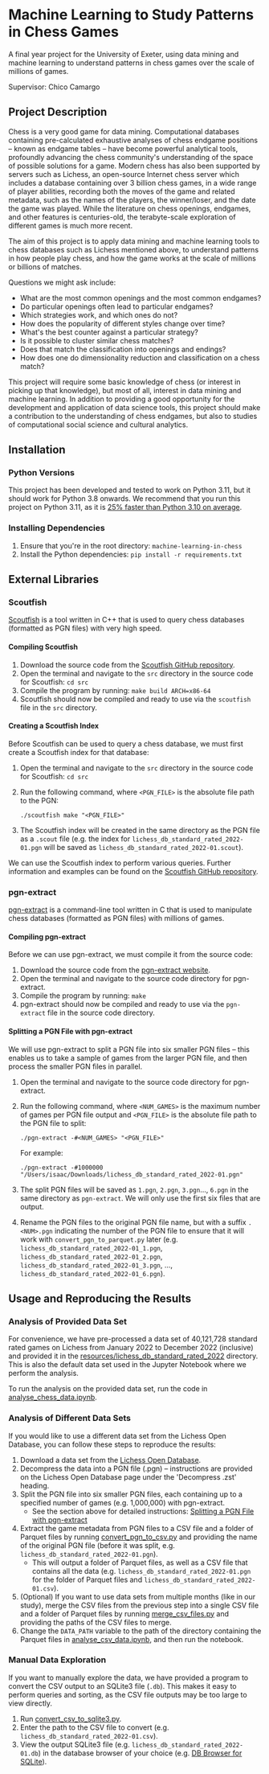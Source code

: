 # Machine Learning to Study Patterns in Chess Games

A final year project for the University of Exeter, using data mining and machine
learning to understand patterns in chess games over the scale of millions of
games.

Supervisor: Chico Camargo

## Project Description

Chess is a very good game for data mining. Computational databases containing
pre-calculated exhaustive analyses of chess endgame positions – known as endgame
tables – have become powerful analytical tools, profoundly advancing the chess
community's understanding of the space of possible solutions for a game. Modern
chess has also been supported by servers such as Lichess, an open-source
Internet chess server which includes a database containing over 3 billion chess
games, in a wide range of player abilities, recording both the moves of the game
and related metadata, such as the names of the players, the winner/loser, and
the date the game was played. While the literature on chess openings, endgames,
and other features is centuries-old, the terabyte-scale exploration of different
games is much more recent.

The aim of this project is to apply data mining and machine learning tools to
chess databases such as Lichess mentioned above, to understand patterns in how
people play chess, and how the game works at the scale of millions or billions
of matches.

Questions we might ask include:

- What are the most common openings and the most common endgames?
- Do particular openings often lead to particular endgames?
- Which strategies work, and which ones do not?
- How does the popularity of different styles change over time?
- What's the best counter against a particular strategy?
- Is it possible to cluster similar chess matches?
- Does that match the classification into openings and endings?
- How does one do dimensionality reduction and classification on a chess match?

This project will require some basic knowledge of chess (or interest in picking
up that knowledge), but most of all, interest in data mining and machine
learning. In addition to providing a good opportunity for the development and
application of data science tools, this project should make a contribution to
the understanding of chess endgames, but also to studies of computational social
science and cultural analytics.

## Installation

### Python Versions

This project has been developed and tested to work on Python 3.11, but it should
work for Python 3.8 onwards. We recommend that you run this project on
Python 3.11, as it is
[25% faster than Python 3.10 on average](https://docs.python.org/3/whatsnew/3.11.html#whatsnew311-faster-cpython).

### Installing Dependencies

1. Ensure that you're in the root directory: `machine-learning-in-chess`
2. Install the Python dependencies: `pip install -r requirements.txt`

## External Libraries

### Scoutfish

[Scoutfish](https://github.com/mcostalba/scoutfish) is a tool written in C++
that is used to query chess databases (formatted as PGN files) with very high
speed.

#### Compiling Scoutfish

1. Download the source code from the
   [Scoutfish GitHub repository](https://github.com/mcostalba/scoutfish).
2. Open the terminal and navigate to the `src` directory in the source code for
   Scoutfish: `cd src`
3. Compile the program by running: `make build ARCH=x86-64`
4. Scoutfish should now be compiled and ready to use via the `scoutfish` file in
   the `src` directory.

#### Creating a Scoutfish Index

Before Scoutfish can be used to query a chess database, we must first create a
Scoutfish index for that database:

1. Open the terminal and navigate to the `src` directory in the source code for
   Scoutfish: `cd src`
2. Run the following command, where `<PGN_FILE>` is the absolute file path to
   the PGN:

   ```shell
   ./scoutfish make "<PGN_FILE>"
   ```

3. The Scoutfish index will be created in the same directory as the PGN file as
   a `.scout` file (e.g. the index for `lichess_db_standard_rated_2022-01.pgn`
   will be saved as `lichess_db_standard_rated_2022-01.scout`).

We can use the Scoutfish index to perform various queries. Further information
and examples can be found on the
[Scoutfish GitHub repository](https://github.com/mcostalba/scoutfish).

### pgn-extract

[pgn-extract](https://www.cs.kent.ac.uk/people/staff/djb/pgn-extract/) is a
command-line tool written in C that is used to manipulate chess databases
(formatted as PGN files) with millions of games.

#### Compiling pgn-extract

Before we can use pgn-extract, we must compile it from the source code:

1. Download the source code from the
   [pgn-extract website](https://www.cs.kent.ac.uk/people/staff/djb/pgn-extract/).
2. Open the terminal and navigate to the source code directory for pgn-extract.
3. Compile the program by running: `make`
4. pgn-extract should now be compiled and ready to use via the `pgn-extract`
   file in the source code directory.

#### Splitting a PGN File with pgn-extract

We will use pgn-extract to split a PGN file into six smaller PGN files –
this enables us to take a sample of games from the larger PGN file, and then
process the smaller PGN files in parallel.

1. Open the terminal and navigate to the source code directory for pgn-extract.
2. Run the following command, where `<NUM_GAMES>` is the maximum number of games
   per PGN file output and `<PGN_FILE>` is the absolute file
   path to the PGN file to split:

   ```shell
   ./pgn-extract -#<NUM_GAMES> "<PGN_FILE>"
   ```

   For example:

   ```shell
   ./pgn-extract -#1000000 "/Users/isaac/Downloads/lichess_db_standard_rated_2022-01.pgn"
   ```

3. The split PGN files will be saved as `1.pgn`, `2.pgn`, `3.pgn`..., `6.pgn` in
   the same directory as `pgn-extract`. We will only use the first six files
   that are output.
4. Rename the PGN files to the original PGN file name, but with a suffix
   `.<NUM>.pgn` indicating the number of the PGN file to ensure that it will
   work with `convert_pgn_to_parquet.py` later (e.g.
   `lichess_db_standard_rated_2022-01_1.pgn`,
   `lichess_db_standard_rated_2022-01_2.pgn`,
   `lichess_db_standard_rated_2022-01_3.pgn`, ...,
   `lichess_db_standard_rated_2022-01_6.pgn`).

## Usage and Reproducing the Results

### Analysis of Provided Data Set
For convenience, we have pre-processed a data set of 40,121,728 standard rated
games on Lichess from January 2022 to December 2022 (inclusive) and provided it
in the [resources/lichess_db_standard_rated_2022](/resources/lichess_db_standard_rated_2022)
directory. This is also the default data set used in the Jupyter Notebook where
we perform the analysis.

To run the analysis on the provided data set, run the code in
[analyse_chess_data.ipynb](/src/analyse_chess_data.ipynb).

### Analysis of Different Data Sets
If you would like to use a different data set from the Lichess Open Database,
you can follow these steps to reproduce the results:

1. Download a data set from the
   [Lichess Open Database](https://database.lichess.org/#standard_games).
2. Decompress the data into a PGN file (.pgn) – instructions are provided on
   the Lichess Open Database page under the 'Decompress .zst' heading.
3. Split the PGN file into six smaller PGN files, each containing up to a
   specified number of games (e.g. 1,000,000) with pgn-extract.
   - See the section above for detailed instructions:
     [Splitting a PGN File with pgn-extract](#splitting-a-pgn-file-with-pgn-extract)
4. Extract the game metadata from PGN files to a CSV file and a folder of
   Parquet files by running [convert_pgn_to_csv.py](/src/convert_pgn_to_csv.py)
   and providing the name of the original PGN file (before it was split, e.g.
   `lichess_db_standard_rated_2022-01.pgn`).
   - This will output a folder of Parquet files, as well as a CSV file that
     contains all the data (e.g. `lichess_db_standard_rated_2022-01.pgn` for the
     folder of Parquet files and `lichess_db_standard_rated_2022-01.csv`).
5. (Optional) If you want to use data sets from multiple months (like in our
   study), merge the CSV files from the previous step into a single CSV file and
   a folder of Parquet files by running
   [merge_csv_files.py](/src/merge_csv_files.py) and providing the paths of the
   CSV files to merge.
6. Change the `DATA_PATH` variable to the path of the directory containing the
   Parquet files in [analyse_csv_data.ipynb](/src/analyse_chess_data.ipynb), and
   then run the notebook.

### Manual Data Exploration

If you want to manually explore the data, we have provided a program to convert
the CSV output to an SQLite3 file (`.db`). This makes it easy to perform queries
and sorting, as the CSV file outputs may be too large to view directly.

1. Run [convert_csv_to_sqlite3.py](/src/convert_csv_to_sqlite3.py).
2. Enter the path to the CSV file to convert
   (e.g. `lichess_db_standard_rated_2022-01.csv`).
3. View the output SQLite3 file (e.g. `lichess_db_standard_rated_2022-01.db`) in
   the database browser of your choice
   (e.g. [DB Browser for SQLite](https://sqlitebrowser.org/)).
